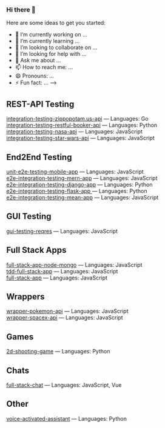 ### Hi there 👋

Here are some ideas to get you started:

- 🔭 I’m currently working on ...
- 🌱 I’m currently learning ...
- 👯 I’m looking to collaborate on ...
- 🤔 I’m looking for help with ...
- 💬 Ask me about ...
- 📫 How to reach me: ...
- 😄 Pronouns: ...
- ⚡ Fun fact: ...
-->

## REST-API Testing
[integration-testing-zippopotam.us-api](https://github.com/SashaJson/integration-testing-zippopotam.us-api) — Languages: Go \
[integration-testing-restful-booker-api](https://github.com/SashaJson/integration-testing-restful-booker-api) — Languages: Python \
[integration-testing-nasa-api](https://github.com/SashaJson/integration-testing-nasa-api) — Languages: JavaScript \
[integration-testing-star-wars-api](https://github.com/SashaJson/integration-testing-star-wars-api) — Languages: JavaScript 

## End2End Testing
[unit-e2e-testing-mobile-app](https://github.com/SashaJson/unit-e2e-testing-mobile-app) — Languages: JavaScript \
[e2e-integration-testing-mern-app](https://github.com/SashaJson/e2e-integration-testing-mern-app) — Languages: JavaScript \
[e2e-integration-testing-django-app](https://github.com/SashaJson/e2e-integration-testing-django-app) — Languages: Python  \
[e2e-integration-testing-flask-app ](https://github.com/SashaJson/e2e-integration-testing-flask-app) — Languages: Python \
[e2e-integration-testing-mean-app](https://github.com/SashaJson/e2e-integration-testing-mean-app) — Languages: JavaScript 

## GUI Testing
[gui-testing-reqres](https://github.com/SashaJson/gui-testing-reqres) — Languages: JavaScript 

## Full Stack Apps
[full-stack-app-node-mongo](https://github.com/SashaJson/full-stack-app-node-mongo) — Languages: JavaScript \
[tdd-full-stack-app](https://github.com/SashaJson/tdd-full-stack-app) — Languages: JavaScript \
[full-stack-app](https://github.com/SashaJson/full-stack-app) — Languages: JavaScript 

## Wrappers
[wrapper-pokemon-api](https://github.com/SashaJson/wrapper-pokemon-api) — Languages: JavaScript \
[wrapper-spacex-api](https://github.com/SashaJson/wrapper-spacex-api) — Languages: JavaScript 

## Games
[2d-shooting-game](https://github.com/SashaJson/2d-shooting-game) — Languages: Python 

## Chats
[full-stack-chat](https://github.com/SashaJson/full-stack-chat) — Languages: JavaScript, Vue 

## Other
[voice-activated-assistant](https://github.com/SashaJson/voice-activated-assistant) — Languages: Python 
